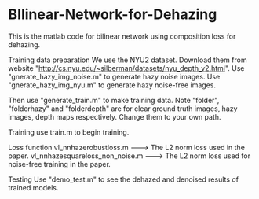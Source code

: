 # BIlinear-Network-for-Dehazing
This is the matlab code for bilinear network using composition loss for dehazing.

Training data preparation
We use the NYU2 dataset. Download them from website "http://cs.nyu.edu/~silberman/datasets/nyu_depth_v2.html". 
Use "gnerate_hazy_img_noise.m" to generate hazy noise images.
Use "gnerate_hazy_img_nyu.m" to generate hazy noise-free images.

Then use "generate_train.m" to make training data. Note "folder", "folderhazy" and "folderdepth" are for clear ground truth images, hazy images, depth maps respectively. Change them to your own path.

Training
use train.m to begin training. 

Loss function
vl_nnhazerobustloss.m  ---> The L2 norm loss used in the paper.
vl_nnhazesquareloss_non_noise.m  ---> The L2 norm loss used for noise-free training in the paper.

Testing
Use "demo_test.m" to see the dehazed and denoised results of trained models.

